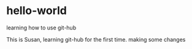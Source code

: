 # hello-world
learning how to use git-hub

This is Susan, learning git-hub for the first time.
making some changes
